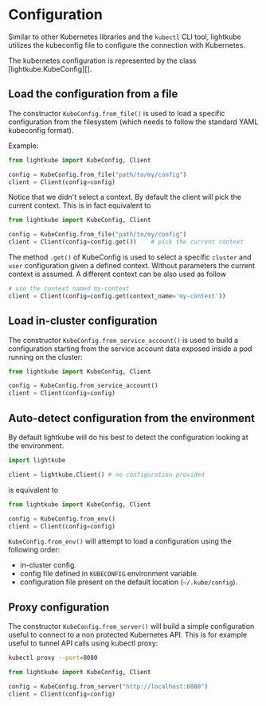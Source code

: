 # Configuration

Similar to other Kubernetes libraries and the `kubectl` CLI tool,
lightkube utilizes the kubeconfig file to configure the connection
with Kubernetes. 

The kubernetes configuration is represented by the class [lightkube.KubeConfig][].

## Load the configuration from a file

The constructor `KubeConfig.from_file()` is used to load a specific configuration from the filesystem (which needs to follow
the standard YAML kubeconfig format).

Example:

```python
from lightkube import KubeConfig, Client

config = KubeConfig.from_file("path/to/my/config")
client = Client(config=config)
```

Notice that we didn't select a context. By default the client will pick the current context. This is in fact equivalent to

```python
from lightkube import KubeConfig, Client

config = KubeConfig.from_file("path/to/my/config")
client = Client(config=config.get())    # pick the current context
```

The method `.get()` of KubeConfig is used to select a specific `cluster` and `user` configuration given a defined context.
Without parameters the current context is assumed. A different context can be also used as follow

```python
# use the context named my-context
client = Client(config=config.get(context_name='my-context'))  
```

## Load in-cluster configuration

The constructor `KubeConfig.from_service_account()` is used to build a configuration starting from the service account
data exposed inside a pod running on the cluster:

```python
from lightkube import KubeConfig, Client

config = KubeConfig.from_service_account()
client = Client(config=config)
```

## Auto-detect configuration from the environment

By default lightkube will do his best to detect the configuration looking
at the environment.

```python
import lightkube

client = lightkube.Client() # no configuration provided
```

is equivalent to

```python
from lightkube import KubeConfig, Client

config = KubeConfig.from_env()
client = Client(config=config)
```

`KubeConfig.from_env()` will attempt to load a configuration using the following order:

* in-cluster config.
* config file defined in `KUBECONFIG` environment variable.
* configuration file present on the default location (`~/.kube/config`).

## Proxy configuration

The constructor `KubeConfig.from_server()` will build a simple configuration useful to connect to a non protected
Kubernetes API. This is for example useful to tunnel API calls using kubectl proxy:

```bash
kubectl proxy --port=8080
```

```python
from lightkube import KubeConfig, Client

config = KubeConfig.from_server("http://localhost:8080")
client = Client(config=config)
```
